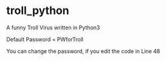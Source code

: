 # troll_python
A funny Troll Virus written in Python3 

Default Password = PWforTroll

You can change the password, if you edit the code in Line 48
